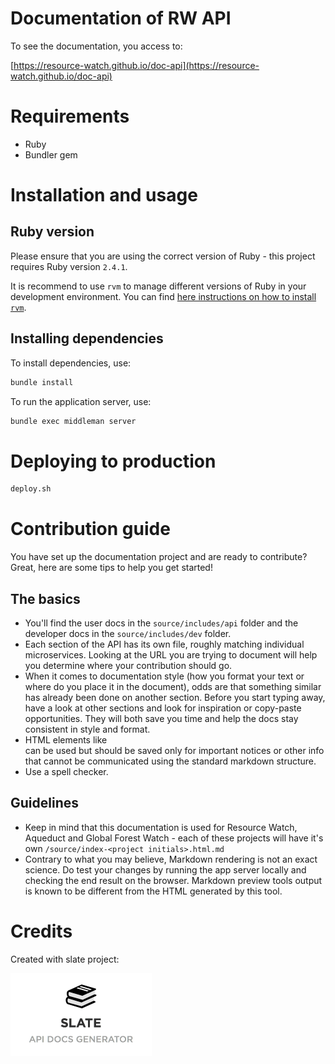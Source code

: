 # Documentation of RW API

To see the documentation, you access to:

[https://resource-watch.github.io/doc-api](https://resource-watch.github.io/doc-api)

# Requirements

- Ruby
- Bundler gem

# Installation and usage

## Ruby version

Please ensure that you are using the correct version of Ruby - this project requires Ruby version `2.4.1`.

It is recommend to use `rvm` to manage different versions of Ruby in your development environment. You can find [here instructions on how to install `rvm`](https://rvm.io/rvm/install).

## Installing dependencies

To install dependencies, use:

```bash
bundle install
```

To run the application server, use:

```bash
bundle exec middleman server
```

# Deploying to production

```bash
deploy.sh
```

# Contribution guide

You have set up the documentation project and are ready to contribute? Great, here are some tips to help you get started!

## The basics

- You'll find the user docs in the `source/includes/api` folder and the developer docs in the `source/includes/dev` folder.
- Each section of the API has its own file, roughly matching individual microservices. Looking at the URL you are trying to document will help you determine where your contribution should go.
- When it comes to documentation style (how you format your text or where do you place it in the document), odds are that something similar has already been done on another section. Before you start typing away, have a look at other sections and look for inspiration or copy-paste opportunities. They will both save you time and help the docs stay consistent in style and format.
- HTML elements like <aside> can be used but should be saved only for important notices or other info that cannot be communicated using the standard markdown structure.
- Use a spell checker.

## Guidelines

- Keep in mind that this documentation is used for Resource Watch, Aqueduct and Global Forest Watch - each of these projects will have it's own `/source/index-<project initials>.html.md`
- Contrary to what you may believe, Markdown rendering is not an exact science. Do test your changes by running the app server locally and checking the end result on the browser. Markdown preview tools output is known to be different from the HTML generated by this tool.


# Credits

Created with slate project:

<a href="https://github.com/lord/slate" target="_blank"><img src="https://raw.githubusercontent.com/lord/img/master/logo-slate.png" alt="Slate: API Documentation Generator" width="226"></a>



